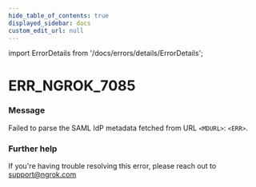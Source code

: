 ```yaml
---
hide_table_of_contents: true
displayed_sidebar: docs
custom_edit_url: null
---
```


import ErrorDetails from '/docs/errors/details/ErrorDetails';

# ERR_NGROK_7085

### Message
Failed to parse the SAML IdP metadata fetched from URL `<MDURL>`: `<ERR>`.

### Further help
If you're having trouble resolving this error, please reach out to [support@ngrok.com](mailto:support@ngrok.com?subject=Help%20with%20ERR_NGROK_7085)

<ErrorDetails error='err_ngrok_7085' />
